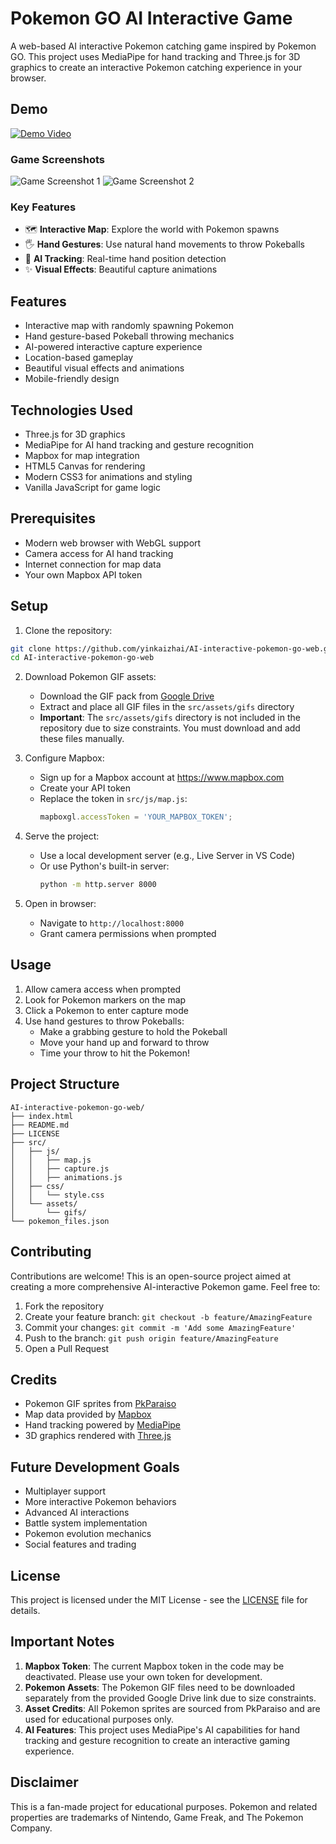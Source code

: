 # Pokemon GO AI Interactive Game

A web-based AI interactive Pokemon catching game inspired by Pokemon GO. This project uses MediaPipe for hand tracking and Three.js for 3D graphics to create an interactive Pokemon catching experience in your browser.

## Demo

[![Demo Video](https://img.youtube.com/vi/lPNULsQs6I8/0.jpg)](https://youtu.be/lPNULsQs6I8)

### Game Screenshots
![Game Screenshot 1](src/assets/1.png)
![Game Screenshot 2](src/assets/2.png)

### Key Features
- 🗺️ **Interactive Map**: Explore the world with Pokemon spawns
- 🖐️ **Hand Gestures**: Use natural hand movements to throw Pokeballs
- 🎯 **AI Tracking**: Real-time hand position detection
- ✨ **Visual Effects**: Beautiful capture animations

## Features

- Interactive map with randomly spawning Pokemon
- Hand gesture-based Pokeball throwing mechanics
- AI-powered interactive capture experience
- Location-based gameplay
- Beautiful visual effects and animations
- Mobile-friendly design

## Technologies Used

- Three.js for 3D graphics
- MediaPipe for AI hand tracking and gesture recognition
- Mapbox for map integration
- HTML5 Canvas for rendering
- Modern CSS3 for animations and styling
- Vanilla JavaScript for game logic

## Prerequisites

- Modern web browser with WebGL support
- Camera access for AI hand tracking
- Internet connection for map data
- Your own Mapbox API token

## Setup

1. Clone the repository:
```bash
git clone https://github.com/yinkaizhai/AI-interactive-pokemon-go-web.git
cd AI-interactive-pokemon-go-web
```

2. Download Pokemon GIF assets:
   - Download the GIF pack from [Google Drive](https://drive.google.com/file/d/1xWZTGFYTEHtn_bqpcQE4DPcoNG7zZYLn/view?usp=drive_link)
   - Extract and place all GIF files in the `src/assets/gifs` directory
   - **Important**: The `src/assets/gifs` directory is not included in the repository due to size constraints. You must download and add these files manually.

3. Configure Mapbox:
   - Sign up for a Mapbox account at https://www.mapbox.com
   - Create your API token
   - Replace the token in `src/js/map.js`:
     ```javascript
     mapboxgl.accessToken = 'YOUR_MAPBOX_TOKEN';
     ```

4. Serve the project:
   - Use a local development server (e.g., Live Server in VS Code)
   - Or use Python's built-in server:
     ```bash
     python -m http.server 8000
     ```

5. Open in browser:
   - Navigate to `http://localhost:8000`
   - Grant camera permissions when prompted

## Usage

1. Allow camera access when prompted
2. Look for Pokemon markers on the map
3. Click a Pokemon to enter capture mode
4. Use hand gestures to throw Pokeballs:
   - Make a grabbing gesture to hold the Pokeball
   - Move your hand up and forward to throw
   - Time your throw to hit the Pokemon!

## Project Structure
```
AI-interactive-pokemon-go-web/
├── index.html
├── README.md
├── LICENSE
├── src/
│   ├── js/
│   │   ├── map.js
│   │   ├── capture.js
│   │   ├── animations.js
│   ├── css/
│   │   └── style.css
│   └── assets/
│       └── gifs/
└── pokemon_files.json
```

## Contributing

Contributions are welcome! This is an open-source project aimed at creating a more comprehensive AI-interactive Pokemon game. Feel free to:

1. Fork the repository
2. Create your feature branch: `git checkout -b feature/AmazingFeature`
3. Commit your changes: `git commit -m 'Add some AmazingFeature'`
4. Push to the branch: `git push origin feature/AmazingFeature`
5. Open a Pull Request

## Credits

- Pokemon GIF sprites from [PkParaiso](https://www.pkparaiso.com/espada_escudo/sprites_pokemon.php?cid=14&order=#sprites)
- Map data provided by [Mapbox](https://www.mapbox.com)
- Hand tracking powered by [MediaPipe](https://mediapipe.dev/)
- 3D graphics rendered with [Three.js](https://threejs.org/)

## Future Development Goals

- Multiplayer support
- More interactive Pokemon behaviors
- Advanced AI interactions
- Battle system implementation
- Pokemon evolution mechanics
- Social features and trading

## License

This project is licensed under the MIT License - see the [LICENSE](LICENSE) file for details.

## Important Notes

1. **Mapbox Token**: The current Mapbox token in the code may be deactivated. Please use your own token for development.
2. **Pokemon Assets**: The Pokemon GIF files need to be downloaded separately from the provided Google Drive link due to size constraints.
3. **Asset Credits**: All Pokemon sprites are sourced from PkParaiso and are used for educational purposes only.
4. **AI Features**: This project uses MediaPipe's AI capabilities for hand tracking and gesture recognition to create an interactive gaming experience.

## Disclaimer

This is a fan-made project for educational purposes. Pokemon and related properties are trademarks of Nintendo, Game Freak, and The Pokemon Company. 